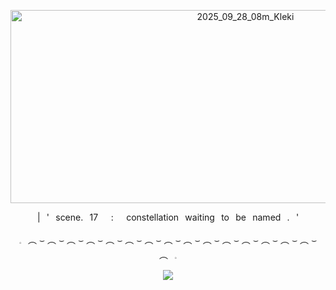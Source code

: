 <p align="center"><img width="736" height="309" alt="2025_09_28_08m_Kleki" src="https://github.com/user-attachments/assets/ba29ffbb-11de-418d-ae6b-bbbd7859305e" /></p>


<p align="center">|⠀'⠀scene.⠀17⠀⠀:⠀⠀constellation⠀waiting⠀to⠀be⠀named⠀.⠀'

<p align="center">𓈒⠀︵ ⌣ ︵ ⌣ ︵ ⌣ ︵ ⌣ ︵ ⌣ ︵ ⌣ ︵ ⌣ ︵ ⌣ ︵ ⌣ ︵ ⌣ ︵ ⌣ ︵ ⌣ ︵ ⌣ ︵ ⌣ ︵ ⌣ ︵⠀𓈒

<p align="center">
  <a href="https://spotify-github-profile.kittinanx.com/api/view?uid=3164ekmsbf7h5xl6qt6jpuopyaoi&redirect=true">
    <img src="https://spotify-github-profile.kittinanx.com/api/view?uid=3164ekmsbf7h5xl6qt6jpuopyaoi&cover_image=true&theme=default&show_offline=false&background_color=0f0a0b&interchange=true&profanity=false&bar_color=a02727">
  </a>
</p>
